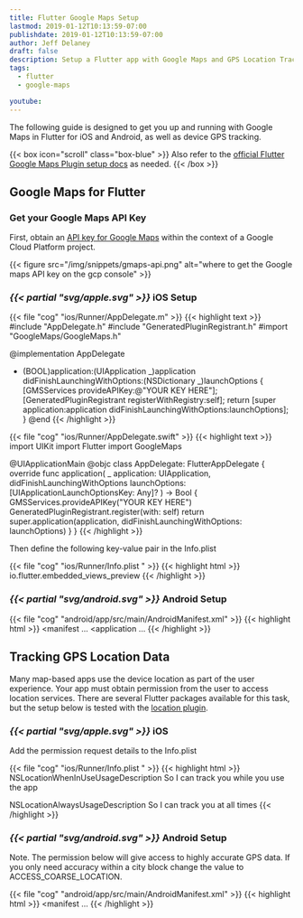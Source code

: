```yaml
---
title: Flutter Google Maps Setup
lastmod: 2019-01-12T10:13:59-07:00
publishdate: 2019-01-12T10:13:59-07:00
author: Jeff Delaney
draft: false
description: Setup a Flutter app with Google Maps and GPS Location Tracking
tags:
  - flutter
  - google-maps

youtube:
---
```


The following guide is designed to get you up and running with Google Maps in
Flutter for iOS and Android, as well as device GPS tracking.

{{< box icon="scroll" class="box-blue" >}} Also refer to the
[official Flutter Google Maps Plugin setup docs](https://pub.dartlang.org/packages/google_maps_flutter)
as needed. {{< /box >}}

## Google Maps for Flutter

### Get your Google Maps API Key

First, obtain an
[API key for Google Maps](https://cloud.google.com/maps-platform/) within the
context of a Google Cloud Platform project.

{{< figure src="/img/snippets/gmaps-api.png" alt="where to get the Google maps API key on the gcp console" >}}

### <i>{{< partial "svg/apple.svg" >}}</i> iOS Setup

{{< file "cog" "ios/Runner/AppDelegate.m" >}} {{< highlight text >}} #include
"AppDelegate.h" #include "GeneratedPluginRegistrant.h" #import
"GoogleMaps/GoogleMaps.h"

@implementation AppDelegate

- (BOOL)application:(UIApplication _)application
  didFinishLaunchingWithOptions:(NSDictionary _)launchOptions { [GMSServices
  provideAPIKey:@"YOUR KEY HERE"]; [GeneratedPluginRegistrant
  registerWithRegistry:self]; return [super application:application
  didFinishLaunchingWithOptions:launchOptions]; } @end {{< /highlight >}}

{{< file "cog" "ios/Runner/AppDelegate.swift" >}} {{< highlight text >}} import
UIKit import Flutter import GoogleMaps

@UIApplicationMain @objc class AppDelegate: FlutterAppDelegate { override func
application( \_ application: UIApplication, didFinishLaunchingWithOptions
launchOptions: [UIApplicationLaunchOptionsKey: Any]? ) -> Bool {
GMSServices.provideAPIKey("YOUR KEY HERE")
GeneratedPluginRegistrant.register(with: self) return
super.application(application, didFinishLaunchingWithOptions: launchOptions) } }
{{< /highlight >}}

Then define the following key-value pair in the Info.plist

{{< file "cog" "ios/Runner/Info.plist " >}} {{< highlight html >}}
<key>io.flutter.embedded_views_preview</key> <true/> {{< /highlight >}}

### <i>{{< partial "svg/android.svg" >}}</i> Android Setup

{{< file "cog" "android/app/src/main/AndroidManifest.xml" >}}
{{< highlight html >}} <manifest ... <application ...
<meta-data android:name="com.google.android.geo.API_KEY"
               android:value="YOUR API KEY HERE"/> {{< /highlight >}}

## Tracking GPS Location Data

Many map-based apps use the device location as part of the user experience. Your
app must obtain permission from the user to access location services. There are
several Flutter packages available for this task, but the setup below is tested
with the [location plugin](https://pub.dartlang.org/packages/location).

### <i>{{< partial "svg/apple.svg" >}}</i> iOS

Add the permission request details to the Info.plist

{{< file "cog" "ios/Runner/Info.plist " >}} {{< highlight html >}}
<key>NSLocationWhenInUseUsageDescription</key> <string>So I can track you while
you use the app</string>

<key>NSLocationAlwaysUsageDescription</key> <string>So I can track you at all
times</string> {{< /highlight >}}

### <i>{{< partial "svg/android.svg" >}}</i> Android Setup

Note. The permission below will give access to highly accurate GPS data. If you
only need accuracy within a city block change the value to
ACCESS_COARSE_LOCATION.

{{< file "cog" "android/app/src/main/AndroidManifest.xml" >}}
{{< highlight html >}} <manifest ...
<uses-permission android:name="android.permission.ACCESS_FINE_LOCATION" />
{{< /highlight >}}
